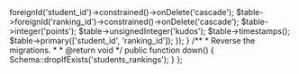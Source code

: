 <?php

use Illuminate\Database\Migrations\Migration;
use Illuminate\Database\Schema\Blueprint;
use Illuminate\Support\Facades\Schema;

return new class extends Migration {
    /**
     * Run the migrations.
     *
     * @return void
     */
    public function up()
    {
        Schema::create('ranking_student', function (Blueprint $table) {
            $table->foreignId('student_id')->constrained()->onDelete('cascade');
            $table->foreignId('ranking_id')->constrained()->onDelete('cascade');

            $table->integer('points');
            $table->unsignedInteger('kudos');
            $table->timestamps();

            $table->primary(['student_id', 'ranking_id']);
        });
    }

    /**
     * Reverse the migrations.
     *
     * @return void
     */
    public function down()
    {
        Schema::dropIfExists('students_rankings');
    }
};

